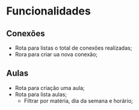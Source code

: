 # Funcionalidades

## Conexões

- Rota para listas o total de conexões realizadas;
- Rora para criar ua nova conexão;

## Aulas

- Rota para criação uma aula;
- Rota para lista aulas;
  - Filtrar por matéria, dia da semana e horário;


